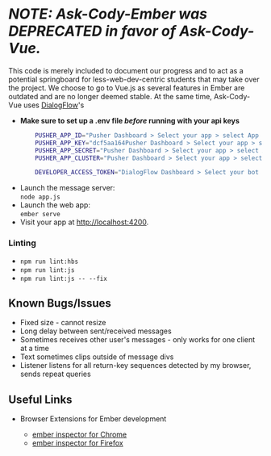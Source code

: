 # ***NOTE: Ask-Cody-Ember was DEPRECATED in favor of Ask-Cody-Vue.***

This code is merely included to document our progress and to act as a potential springboard for less-web-dev-centric students that may take over the project. We choose to go to Vue.js as several features in Ember are outdated and are no longer deemed stable. At the same time, Ask-Cody-Vue uses [DialogFlow]'s 

* __Make sure to set up a .env file _before_ running with your api keys__
    ```bash
        PUSHER_APP_ID="Pusher Dashboard > Select your app > select App Keys > COPY APP_ID OVER ALL OF THE TEXT IN THESE QUOTES"  
        PUSHER_APP_KEY="dcf5aa164Pusher Dashboard > Select your app > select App Keys > COPY KEY OVER ALL OF THE TEXT IN THESE QUOTES"
        PUSHER_APP_SECRET="Pusher Dashboard > Select your app > select App Keys > COPY SECRET OVER ALL OF THE TEXT IN THESE QUOTES"
        PUSHER_APP_CLUSTER="Pusher Dashboard > Select your app > select App Keys > COPY CLUSTER OVER ALL OF THE TEXT IN THESE QUOTES"

        DEVELOPER_ACCESS_TOKEN="DialogFlow Dashboard > Select your bot > Click Gear > COPY API KEYS (V1) - DEVELOPER ACCESS TOKEN OVER ALL OF THE TEXT IN THESE QUOTES"
    ```
* Launch the message server:  
    `node app.js`
* Launch the web app:  
    `ember serve`
* Visit your app at [http://localhost:4200](http://localhost:4200).

### Linting

* `npm run lint:hbs`
* `npm run lint:js`
* `npm run lint:js -- --fix`

## Known Bugs/Issues

* Fixed size - cannot resize
* Long delay between sent/received messages
* Sometimes receives other user's messages - only works for one client at a time
* Text sometimes clips outside of message divs
* Listener listens for all return-key sequences detected by my browser, sends repeat queries

## Useful Links
* Browser Extensions for Ember development
  * [ember inspector for Chrome](https://chrome.google.com/webstore/detail/ember-inspector/bmdblncegkenkacieihfhpjfppoconhi)
  * [ember inspector for Firefox](https://addons.mozilla.org/en-US/firefox/addon/ember-inspector/)


  [DialogFlow]: https://www.dialogflow.com